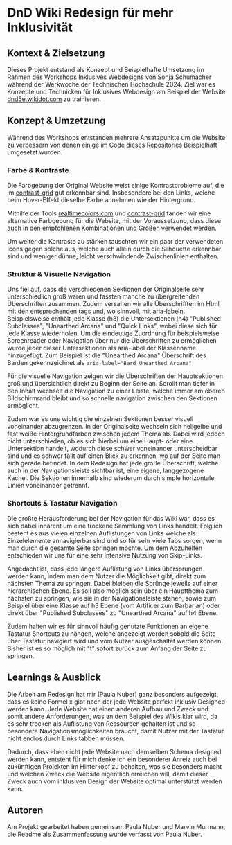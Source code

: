 # DnD Wiki Redesign für mehr Inklusivität

## Kontext & Zielsetzung

Dieses Projekt entstand als Konzept und Beispielhafte Umsetzung im Rahmen des Workshops Inklusives Webdesigns von Sonja Schumacher während der Werkwoche der Technischen Hochschule 2024.
Ziel war es Konzepte und Technicken für Inklusives Webdesign am Beispiel der Website [dnd5e.wikidot.com](https://dnd5e.wikidot.com) zu trainieren.

## Konzept & Umzetzung

Während des Workshops entstanden mehrere Ansatzpunkte um die Website zu verbessern von denen einige im Code dieses Repositories Beispielhaft umgesetzt wurden.

### Farbe & Kontraste

Die Farbgebung der Original Website weist einige Kontrastprobleme auf, die im [contrast-grid](https://contrast-grid.eightshapes.com/?version=1.1.0&background-colors=&foreground-colors=%23786b3d%2C%20Darker%20Brown%0D%0A%23908149%2C%20Link%0D%0A%23ECE9E4%2C%20Text%20Hell%0D%0A%23333%2C%20Text%20Dunkel%0D%0A%23ffe68c%2C%20%20Section%20Hintergrund%201%0D%0A%23fffcf2%2C%20Section%20Hintergrund%202%0D%0A%0D%0A&es-color-form__tile-size=compact&es-color-form__show-contrast=aaa&es-color-form__show-contrast=aa&es-color-form__show-contrast=aa18&es-color-form__show-contrast=dnp)
gut erkennbar sind. Insbesondere bei den Links, welche beim Hover-Effekt dieselbe Farbe annehmen wie der Hintergrund.

Mithilfe der Tools [realtimecolors.com](https://www.realtimecolors.com/?colors=15161e-ebe1c5-439004-54412a-fdfded&fonts=Inter-Inter) und [contrast-grid](https://contrast-grid.eightshapes.com/?version=1.1.0&background-colors=&foreground-colors=%2315161e%2C%20Text%0D%0A%23ebe1c5%2C%20Hintergrund%0D%0A%23439004%2C%20Primärfarbe%0D%0A%2354412a%2C%20Secundärfarbe%0D%0A%23fdfded%2C%20Akzentfarbe&es-color-form__tile-size=compact&es-color-form__show-contrast=aaa&es-color-form__show-contrast=aa&es-color-form__show-contrast=aa18&es-color-form__show-contrast=dnp)
fanden wir eine alternative Farbgebung für die Website, mit der Voraussetzung, dass diese auch in den empfohlenen Kombinationen und Größen verwendet werden.

Um weiter die Kontraste zu stärken tauschten wir ein paar der verwendeten Icons gegen solche aus, welche auch allein durch die Silhouette erkennbar sind und weniger dünne, leicht verschwindende Zwischenlinien enthalten.

### Struktur & Visuelle Navigation

Uns fiel auf, dass die verschiedenen Sektionen der Originalseite sehr unterschiedlich groß waren und fassten manche zu übergreifenden Überschriften zusammen. Zudem versahen wir alle Überschrifften im Html mit den entsprechenden tags und, wo sinnvoll, mit aria-labeln. 
Beispielsweise enthält jede Klasse (h3) die Untersektionen (h4) "Published Subclasses", "Unearthed Arcana" und "Quick Links", wobei diese sich für jede Klasse wiederholen. 
Um die eindeutige Zuordnung für beispielsweise Screenreader oder Navigation über nur die Überschriften zu ermöglichen wurde jeder dieser Untersektionen als aria-label der Klassenname hinzugefügt.
Zum Beispiel ist die "Unearthed Arcana" Überschrift des Barden gekennzeichnet als `aria-label="Bard Unearthed Arcana"`

Für die visuelle Navigation zeigen wir die Überschriften der Hauptsektionen groß und übersichtlich direkt zu Beginn der Seite an. 
Scrollt man tiefer in den Inhalt wechselt die Navigation zu einer Leiste, welche immer am oberen Bildschirmrand bleibt und so schnelle navigation zwischen den Sektionen ermöglicht.

Zudem war es uns wichtig die einzelnen Sektionen besser visuell voneinander abzugrenzen. In der Originalseite wechseln sich hellgelbe und fast weiße Hintergrundfarben zwischen jedem Thema ab. 
Dabei wird jedoch nicht unterschieden, ob es sich hierbei um eine Haupt- oder eine Untersektion handelt, wodurch diese schwer voneinander unterscheidbar sind und es schwer fällt auf einen Blick zu erkennen, wo auf der Seite man sich gerade befindet.
In dem Redesign hat jede große Überschrift, welche auch in der Navigationsleiste sichtbar ist, eine eigene, langgezogene Kachel. Die Sektionen innerhalb sind wiederum durch simple horizontale Linien voneinander getrennt.

### Shortcuts & Tastatur Navigation

Die großte Herausforderung bei der Navigation für das Wiki war, dass es sich dabei inhärent um eine trockene Sammlung von Links handelt. 
Folglich besteht es aus vielen einzelnen Auflistungen von Links welche als Einzelelemente annavigierbar sind und so für sehr viele Tabs sorgen, wenn man durch die gesamte Seite springen möchte.
Um dem Abzuhelfen entschieden wir uns für eine sehr intensive Nutzung von Skip-Links.

Angedacht ist, dass jede längere Auflistung von Links übersprungen werden kann, indem man dem Nutzer die Möglichkeit gibt, direkt zum nächsten Thema zu springen. 
Dabei bleiben die Sprünge jeweils auf einer hierarchischen Ebene. 
Es soll also möglich sein über ein Hauptthema zum nächsten zu springen, wie sie in der Navigationsleiste stehen, sowie zum Beispiel über eine Klasse auf h3 Ebene (vom Artificer zum Barbarian) oder direkt über  "Published Subclasses" zu "Unearthed Arcana" auf h4 Ebene.

Zudem halten wir es für sinnvoll häufig genutzte Funktionen an eigene Tastatur Shortcuts zu hängen, welche angezeigt werden sobald die Seite über Tastatur navigiert wird und vom Nutzer ausgeschaltet werden können.
Bisher ist es so möglich mit "t" sofort zurück zum Anfang der Seite zu springen.

## Learnings & Ausblick

Die Arbeit am Redesign hat mir (Paula Nuber) ganz besonders aufgezeigt, dass es keine Formel x gibt nach der jede Website perfekt inklusiv Designed werden kann.
Jede Website hat einen anderen Aufbau und Zweck und somit andere Anforderungen, was an dem Beispiel des Wikis klar wird, da es sehr trocken als Auflistung von Ressourcen gehalten ist und so besondere Navigationsmöglichkeiten braucht, damit Nutzer mit der Tastatur nicht endlos durch Links tabben müssen.

Dadurch, dass eben nicht jede Website nach demselben Schema designed werden kann, entsteht für mich denke ich ein besonderer Anreiz auch bei zukünftigen Projekten im Hinterkopf zu behalten, was sie besonders macht und welchen Zweck die Website eigentlich erreichen will, damit dieser Zweck auch vom inklusiven Design der Website optimal unterstützt werden kann.

## Autoren

Am Projekt gearbeitet haben gemeinsam Paula Nuber und Marvin Murmann, die Readme als Zusammenfassung wurde verfasst von Paula Nuber.
